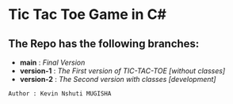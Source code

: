 # Tic Tac Toe Game in C#


## The Repo has the following branches:
- **main** : *Final Version*
- **version-1** : *The First version of TIC-TAC-TOE [without classes]*
- **version-2** : *The Second version with classes [development]*

```Author : Kevin Nshuti MUGISHA```

